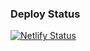 ### Deploy Status
[![Netlify Status](https://api.netlify.com/api/v1/badges/55064c2b-cefc-486a-a7c0-149ed33fd074/deploy-status)](https://app.netlify.com/projects/nandaprihadi/deploys)
